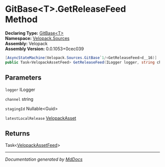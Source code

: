 ﻿<!--  
  <auto-generated>   
    The contents of this file were generated by a tool.  
    Changes to this file may be list if the file is regenerated  
  </auto-generated>   
-->

# GitBase\<T\>.GetReleaseFeed Method

**Declaring Type:** [GitBase\<T\>](../index.md)  
**Namespace:** [Velopack.Sources](../../index.md)  
**Assembly:** Velopack  
**Assembly Version:** 0.0.1053+0cec039

```csharp
[AsyncStateMachine(Velopack.Sources.GitBase`1/<GetReleaseFeed>d__16)]
public Task<VelopackAssetFeed> GetReleaseFeed(ILogger logger, string channel, Guid? stagingId = null, VelopackAsset latestLocalRelease = null);
```

## Parameters

`logger`  ILogger

`channel`  string

`stagingId`  Nullable\<Guid\>

`latestLocalRelease`  [VelopackAsset](../../../VelopackAsset/index.md)

## Returns

Task\<[VelopackAssetFeed](../../../VelopackAssetFeed/index.md)\>

___

*Documentation generated by [MdDocs](https://github.com/ap0llo/mddocs)*
